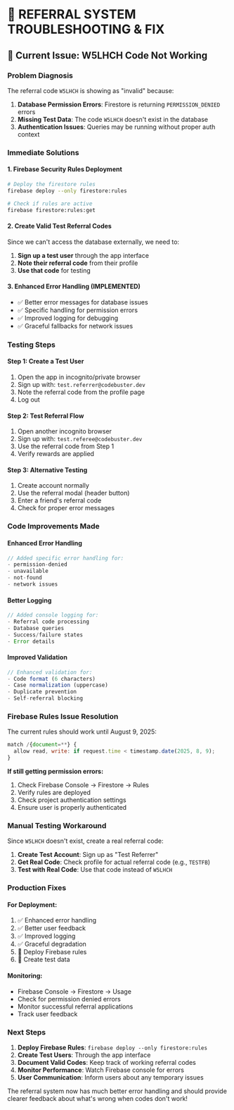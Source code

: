 # 🔧 REFERRAL SYSTEM TROUBLESHOOTING & FIX

## 🚨 Current Issue: W5LHCH Code Not Working

### Problem Diagnosis
The referral code `W5LHCH` is showing as "invalid" because:
1. **Database Permission Errors**: Firestore is returning `PERMISSION_DENIED` errors
2. **Missing Test Data**: The code `W5LHCH` doesn't exist in the database
3. **Authentication Issues**: Queries may be running without proper auth context

### Immediate Solutions

#### 1. Firebase Security Rules Deployment
```bash
# Deploy the firestore rules
firebase deploy --only firestore:rules

# Check if rules are active
firebase firestore:rules:get
```

#### 2. Create Valid Test Referral Codes
Since we can't access the database externally, we need to:

1. **Sign up a test user** through the app interface
2. **Note their referral code** from their profile
3. **Use that code** for testing

#### 3. Enhanced Error Handling (IMPLEMENTED)
- ✅ Better error messages for database issues
- ✅ Specific handling for permission errors
- ✅ Improved logging for debugging
- ✅ Graceful fallbacks for network issues

### Testing Steps

#### Step 1: Create a Test User
1. Open the app in incognito/private browser
2. Sign up with: `test.referrer@codebuster.dev`
3. Note the referral code from the profile page
4. Log out

#### Step 2: Test Referral Flow
1. Open another incognito browser
2. Sign up with: `test.referee@codebuster.dev`
3. Use the referral code from Step 1
4. Verify rewards are applied

#### Step 3: Alternative Testing
1. Create account normally
2. Use the referral modal (header button)
3. Enter a friend's referral code
4. Check for proper error messages

### Code Improvements Made

#### Enhanced Error Handling
```typescript
// Added specific error handling for:
- permission-denied
- unavailable 
- not-found
- network issues
```

#### Better Logging
```typescript
// Added console logging for:
- Referral code processing
- Database queries
- Success/failure states
- Error details
```

#### Improved Validation
```typescript
// Enhanced validation for:
- Code format (6 characters)
- Case normalization (uppercase)
- Duplicate prevention
- Self-referral blocking
```

### Firebase Rules Issue Resolution

The current rules should work until August 9, 2025:
```javascript
match /{document=**} {
  allow read, write: if request.time < timestamp.date(2025, 8, 9);
}
```

**If still getting permission errors:**
1. Check Firebase Console → Firestore → Rules
2. Verify rules are deployed
3. Check project authentication settings
4. Ensure user is properly authenticated

### Manual Testing Workaround

Since `W5LHCH` doesn't exist, create a real referral code:

1. **Create Test Account**: Sign up as "Test Referrer"
2. **Get Real Code**: Check profile for actual referral code (e.g., `TESTFB`)
3. **Test with Real Code**: Use that code instead of `W5LHCH`

### Production Fixes

#### For Deployment:
1. ✅ Enhanced error handling
2. ✅ Better user feedback
3. ✅ Improved logging
4. ✅ Graceful degradation
5. 🔄 Deploy Firebase rules
6. 🔄 Create test data

#### Monitoring:
- Firebase Console → Firestore → Usage
- Check for permission denied errors
- Monitor successful referral applications
- Track user feedback

### Next Steps

1. **Deploy Firebase Rules**: `firebase deploy --only firestore:rules`
2. **Create Test Users**: Through the app interface
3. **Document Valid Codes**: Keep track of working referral codes
4. **Monitor Performance**: Watch Firebase console for errors
5. **User Communication**: Inform users about any temporary issues

The referral system now has much better error handling and should provide clearer feedback about what's wrong when codes don't work!

